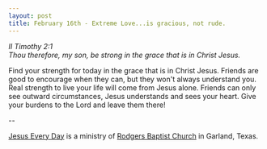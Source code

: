 ```yaml
---
layout: post
title: February 16th - Extreme Love...is gracious, not rude.
---
```


_II Timothy 2:1  
Thou therefore, my son, be strong in the grace that is in Christ
Jesus._

Find your strength for today in the grace that is in Christ Jesus.
Friends are good to encourage when they can, but they won't always
understand you. Real strength to live your life will come from Jesus
alone. Friends can only see outward circumstances, Jesus understands
and sees your heart. Give your burdens to the Lord and leave them
there!

 --

<a href=http://jesuseveryday.net>Jesus Every Day</a> is a ministry of <a href=http://rodgersbaptist.net>Rodgers Baptist Church</a> in Garland, Texas.

